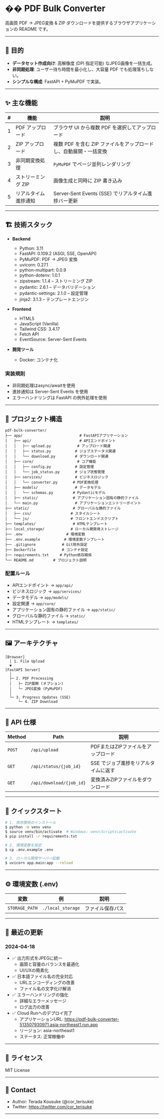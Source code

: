 # �� PDF Bulk Converter

高画質 PDF → JPEG変換 & ZIP ダウンロードを提供するブラウザアプリケーションの README です。

---

## 🎯 目的

* **データセット作成向け**: 高解像度 (DPI 指定可能) なJPEG画像を一括生成。
* **非同期処理**: ユーザー待ち時間を最小化し、大容量 PDF でも処理落ちしない。
* **シンプルな構成**: FastAPI + PyMuPDF で実装。

---

## ✨ 主な機能

| # | 機能           | 説明                                             |
|---|----------------|------------------------------------------------|
| 1 | PDF アップロード     | ブラウザ UI から複数 PDF を選択してアップロード                 |
| 2 | ZIP アップロード     | 複数 PDF を含む ZIP ファイルをアップロードし、自動展開・一括変換 |
| 3 | 非同期変換処理 | `PyMuPDF` でページ並列レンダリング                         |
| 4 | ストリーミング ZIP    | 画像生成と同時に ZIP 書き込み                        |
| 5 | リアルタイム進捗通知 | Server‑Sent Events (SSE) でリアルタイム進捗バー更新       |

---

## 🏗️ 技術スタック

* **Backend**  
  * Python: 3.11
  * FastAPI: 0.109.2 (ASGI, SSE, OpenAPI)  
  * PyMuPDF: PDF → JPEG 変換  
  * uvicorn: 0.27.1
  * python-multipart: 0.0.9
  * python-dotenv: 1.0.1
  * zipstream: 1.1.4 – ストリーミング ZIP  
  * pydantic: 2.6.1 – データバリデーション
  * pydantic-settings: 2.1.0 – 設定管理
  * jinja2: 3.1.3 – テンプレートエンジン

* **Frontend**  
  * HTML5
  * JavaScript (Vanilla)
  * Tailwind CSS: 3.4.17
  * Fetch API
  * EventSource: Server-Sent Events

* **開発ツール**
  * Docker: コンテナ化

### 実装規則
- 非同期処理はasync/awaitを使用
- 進捗通知は Server-Sent Events を使用
- エラーハンドリングは FastAPI の例外処理を使用

---

## 📁 プロジェクト構造

```
pdf-bulk-converter/
├── app/                          # FastAPIアプリケーション
│   ├── api/                      # APIエンドポイント
│   │   ├── upload.py            # アップロード関連
│   │   ├── status.py           # ジョブステータス関連
│   │   └── download.py         # ダウンロード関連
│   ├── core/                    # コア機能
│   │   ├── config.py           # 設定管理
│   │   └── job_status.py       # ジョブ状態管理
│   ├── services/               # ビジネスロジック
│   │   └── converter.py       # PDF変換処理
│   ├── models/                 # データモデル
│   │   └── schemas.py         # Pydanticモデル
│   ├── static/                # アプリケーション固有の静的ファイル
│   └── main.py                 # アプリケーションエントリーポイント
├── static/                    # グローバルな静的ファイル
│   ├── css/                  # スタイルシート
│   └── js/                   # フロントエンドスクリプト
├── templates/                 # HTMLテンプレート
├── local_storage/            # ローカル開発用ストレージ
├── .env                    # 環境変数
├── .env.example           # 環境変数テンプレート
├── .gitignore            # Git除外設定
├── Dockerfile            # コンテナ設定
├── requirements.txt     # Python依存関係
└── README.md         # プロジェクト説明
```

### 配置ルール
- APIエンドポイント → `app/api/`
- ビジネスロジック → `app/services/`
- データモデル → `app/models/`
- 設定関連 → `app/core/`
- アプリケーション固有の静的ファイル → `app/static/`
- グローバルな静的ファイル → `static/`
- HTMLテンプレート → `templates/`

---

## 🖼️ アーキテクチャ

```text
[Browser]
  │ 1. File Upload
  ▼
[FastAPI Server]
  │
  ├─ 2. PDF Processing
  │   ├─ ZIP展開 (オプション)
  │   └─ JPEG変換 (PyMuPDF)
  │
  └─ 3. Progress Updates (SSE)
      └─ 4. ZIP Download
```

---

## 📝 API 仕様

| Method | Path                     | 説明                    |
|--------|--------------------------|-------------------------|
| `POST` | `/api/upload`            | PDFまたはZIPファイルをアップロード    |
| `GET`  | `/api/status/{job_id}`   | SSE でジョブ進捗をリアルタイムに返す |
| `GET`  | `/api/download/{job_id}` | 変換済みZIPファイルをダウンロード   |

---

## 🚀 クイックスタート

```bash
# 1. 依存関係のインストール
$ python -m venv venv
$ source venv/bin/activate  # Windows: venv\Scripts\activate
$ pip install -r requirements.txt

# 2. 環境変数を設定
$ cp .env.example .env

# 3. ローカル開発サーバー起動
$ uvicorn app.main:app --reload
```

---

## ⚙️ 環境変数 (.env)

| 変数           | 例                | 説明       |
|----------------|-------------------|----------|
| `STORAGE_PATH` | `./local_storage` | ファイル保存パス |

---

## 📝 最近の更新

### 2024-04-18
- ✅ 出力形式をJPEGに統一
  - 画質と容量のバランスを最適化
  - UI/UXの簡素化
- ✅ 日本語ファイル名の完全対応
  - URLエンコーディングの改善
  - ファイル名の文字化け解消
- ✅ エラーハンドリングの強化
  - 詳細なエラーメッセージ
  - ログ出力の改善
- ✅ Cloud Runへのデプロイ完了
  - アプリケーションURL: https://pdf-bulk-converter-513507930971.asia-northeast1.run.app
  - リージョン: asia-northeast1
  - ステータス: 正常稼働中

---

## 📝 ライセンス

MIT License

---

## 📮 Contact

* Author: Terada Kousuke (@cor_terisuke)
* Twitter: https://twitter.com/cor_terisuke

---

